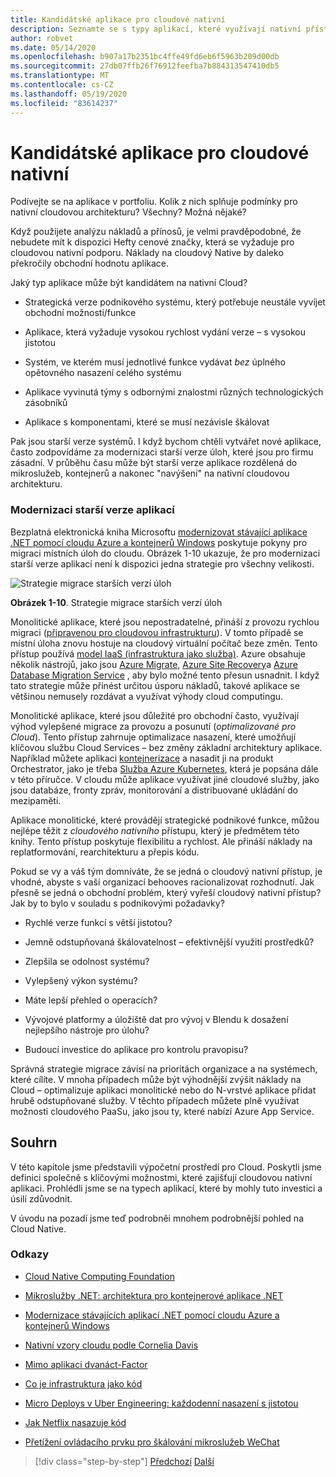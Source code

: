 ```yaml
---
title: Kandidátské aplikace pro cloudové nativní
description: Seznamte se s typy aplikací, které využívají nativní přístup z cloudu.
author: robvet
ms.date: 05/14/2020
ms.openlocfilehash: b907a17b2351bc4ffe49fd6eb6f5963b209d00db
ms.sourcegitcommit: 27db07ffb26f76912feefba7b884313547410db5
ms.translationtype: MT
ms.contentlocale: cs-CZ
ms.lasthandoff: 05/19/2020
ms.locfileid: "83614237"
---
```

# <a name="candidate-apps-for-cloud-native"></a>Kandidátské aplikace pro cloudové nativní

Podívejte se na aplikace v portfoliu. Kolik z nich splňuje podmínky pro nativní cloudovou architekturu? Všechny? Možná nějaké?

Když použijete analýzu nákladů a přínosů, je velmi pravděpodobné, že nebudete mít k dispozici Hefty cenové značky, která se vyžaduje pro cloudovou nativní podporu. Náklady na cloudový Native by daleko překročily obchodní hodnotu aplikace.

Jaký typ aplikace může být kandidátem na nativní Cloud?

- Strategická verze podnikového systému, který potřebuje neustále vyvíjet obchodní možnosti/funkce

- Aplikace, která vyžaduje vysokou rychlost vydání verze – s vysokou jistotou

- Systém, ve kterém musí jednotlivé funkce vydávat *bez* úplného opětovného nasazení celého systému

- Aplikace vyvinutá týmy s odbornými znalostmi různých technologických zásobníků

- Aplikace s komponentami, které se musí nezávisle škálovat

Pak jsou starší verze systémů. I když bychom chtěli vytvářet nové aplikace, často zodpovídáme za modernizaci starší verze úloh, které jsou pro firmu zásadní. V průběhu času může být starší verze aplikace rozdělená do mikroslužeb, kontejnerů a nakonec "navýšení" na nativní cloudovou architekturu.

### <a name="modernizing-legacy-apps"></a>Modernizaci starší verze aplikací

Bezplatná elektronická kniha Microsoftu [modernizovat stávající aplikace .NET pomocí cloudu Azure a kontejnerů Windows](https://dotnet.microsoft.com/download/thank-you/modernizing-existing-net-apps-ebook) poskytuje pokyny pro migraci místních úloh do cloudu. Obrázek 1-10 ukazuje, že pro modernizaci starší verze aplikací není k dispozici jedna strategie pro všechny velikosti.

![Strategie migrace starších verzí úloh](./media/strategies-for-migrating-legacy-workloads.png)

**Obrázek 1-10**. Strategie migrace starších verzí úloh

Monolitické aplikace, které jsou nepostradatelné, přináší z provozu rychlou migraci ([připravenou pro cloudovou infrastrukturu](../modernize-with-azure-containers/lift-and-shift-existing-apps-azure-iaas.md)). V tomto případě se místní úloha znovu hostuje na cloudový virtuální počítač beze změn. Tento přístup používá [model IaaS (infrastruktura jako služba)](https://azure.microsoft.com/overview/what-is-iaas/). Azure obsahuje několik nástrojů, jako jsou [Azure Migrate](https://azure.microsoft.com/services/azure-migrate/), [Azure Site Recovery](https://azure.microsoft.com/services/site-recovery/)a [Azure Database Migration Service](https://azure.microsoft.com/campaigns/database-migration/) , aby bylo možné tento přesun usnadnit. I když tato strategie může přinést určitou úsporu nákladů, takové aplikace se většinou nemusely rozdávat a využívat výhody cloud computingu.

Monolitické aplikace, které jsou důležité pro obchodní často, využívají výhod vylepšené migrace za provozu a posunutí (*optimalizované pro Cloud*). Tento přístup zahrnuje optimalizace nasazení, které umožňují klíčovou službu Cloud Services – bez změny základní architektury aplikace. Například můžete aplikaci [kontejnerizace](https://docs.microsoft.com/virtualization/windowscontainers/about/) a nasadit ji na produkt Orchestrator, jako je třeba [Služba Azure Kubernetes](https://azure.microsoft.com/services/kubernetes-service/), která je popsána dále v této příručce. V cloudu může aplikace využívat jiné cloudové služby, jako jsou databáze, fronty zpráv, monitorování a distribuované ukládání do mezipaměti.

Aplikace monolitické, které provádějí strategické podnikové funkce, můžou nejlépe těžit z *cloudového nativního* přístupu, který je předmětem této knihy. Tento přístup poskytuje flexibilitu a rychlost. Ale přináší náklady na replatformování, rearchitekturu a přepis kódu.

Pokud se vy a váš tým domníváte, že se jedná o cloudový nativní přístup, je vhodné, abyste s vaší organizací behooves racionalizovat rozhodnutí. Jak přesně se jedná o obchodní problém, který vyřeší cloudový nativní přístup? Jak by to bylo v souladu s podnikovými požadavky?

- Rychlé verze funkcí s větší jistotou?

- Jemně odstupňovaná škálovatelnost – efektivnější využití prostředků?

- Zlepšila se odolnost systému?

- Vylepšený výkon systému?

- Máte lepší přehled o operacích?

- Vývojové platformy a úložiště dat pro vývoj v Blendu k dosažení nejlepšího nástroje pro úlohu?

- Budoucí investice do aplikace pro kontrolu pravopisu?

Správná strategie migrace závisí na prioritách organizace a na systémech, které cílíte. V mnoha případech může být výhodnější zvýšit náklady na Cloud – optimalizuje aplikaci monolitické nebo do N-vrstvé aplikace přidat hrubě odstupňované služby. V těchto případech můžete plně využívat možnosti cloudového PaaSu, jako jsou ty, které nabízí Azure App Service.

## <a name="summary"></a>Souhrn

V této kapitole jsme představili výpočetní prostředí pro Cloud. Poskytli jsme definici společně s klíčovými možnostmi, které zajišťují cloudovou nativní aplikaci. Prohlédli jsme se na typech aplikací, které by mohly tuto investici a úsilí zdůvodnit.

V úvodu na pozadí jsme teď podrobněi mnohem podrobnější pohled na Cloud Native.

### <a name="references"></a>Odkazy

- [Cloud Native Computing Foundation](https://www.cncf.io/)

- [Mikroslužby .NET: architektura pro kontejnerové aplikace .NET](https://dotnet.microsoft.com/download/thank-you/microservices-architecture-ebook)

- [Modernizace stávajících aplikací .NET pomocí cloudu Azure a kontejnerů Windows](https://dotnet.microsoft.com/download/thank-you/modernizing-existing-net-apps-ebook)

- [Nativní vzory cloudu podle Cornelia Davis](https://www.manning.com/books/cloud-native-patterns)

- [Mimo aplikaci dvanáct-Factor](https://content.pivotal.io/blog/beyond-the-twelve-factor-app)

- [Co je infrastruktura jako kód](https://docs.microsoft.com/azure/devops/learn/what-is-infrastructure-as-code)

- [Micro Deploys v Uber Engineering: každodenní nasazení s jistotou](https://eng.uber.com/micro-deploy/)

- [Jak Netflix nasazuje kód](https://www.infoq.com/news/2013/06/netflix/)

- [Přetížení ovládacího prvku pro škálování mikroslužeb WeChat](https://www.cs.columbia.edu/~ruigu/papers/socc18-final100.pdf)

>[!div class="step-by-step"]
>[Předchozí](definition.md) 
> [Další](introduce-eshoponcontainers-reference-app.md)
